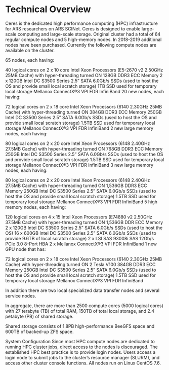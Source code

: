 # Technical Overview

Ceres is the dedicated high performance computing (HPC) infrastructure for ARS researchers on ARS SCINet. Ceres is designed to enable large-scale computing and large-scale storage. Original cluster had a total of 64 regular compute nodes and 5 high-memory nodes. In 2018-2019 additional nodes have been purchased. Currently the following compute nodes are available on the cluster.

65 nodes, each having:

40 logical cores on 2 x 10 core Intel Xeon Processors (E5-2670 v2 2.50GHz 25MB Cache) with hyper-threading turned ON
128GB DDR3 ECC Memory
2 x 120GB Intel DC S3500 Series 2.5” SATA 6.0Gb/s SSDs (used to host the OS and provide small local scratch storage)
1TB SSD used for temporary local storage
Mellanox ConnectX®­3 VPI FDR InfiniBand
20 new nodes, each having:

72 logical cores on 2 x 18 core Intel Xeon Processors (6140 2.30GHz 25MB Cache) with hyper-threading turned ON
384GB DDR3 ECC Memory
250GB Intel DC S3500 Series 2.5” SATA 6.0Gb/s SSDs (used to host the OS and provide small local scratch storage)
1.5TB SSD used for temporary local storage
Mellanox ConnectX®­3 VPI FDR InfiniBand
2 new large memory nodes, each having:

80 logical cores on 2 x 20 core Intel Xeon Processors (6148 2.40GHz 27.5MB Cache) with hyper-threading turned ON
768GB DDR3 ECC Memory
250GB Intel DC S3500 Series 2.5” SATA 6.0Gb/s SSDs (used to host the OS and provide small local scratch storage)
1.5TB SSD used for temporary local storage
Mellanox ConnectX®­3 VPI FDR InfiniBand
3 new large memory nodes, each having:

80 logical cores on 2 x 20 core Intel Xeon Processors (6148 2.40GHz 27.5MB Cache) with hyper-threading turned ON
1,536GB DDR3 ECC Memory
250GB Intel DC S3500 Series 2.5” SATA 6.0Gb/s SSDs (used to host the OS and provide small local scratch storage)
1.5TB SSD used for temporary local storage
Mellanox ConnectX®­3 VPI FDR InfiniBand
5 high memory nodes, each having:

 120 logical cores on 4 x 15 Intel Xeon Processors (E7­4880 v2 2.50GHz 37.5MB Cache) with hyper-threading turned ON
 1,536GB DDR ECC Memory
 2 x 120GB Intel DC S3500 Series 2.5” SATA 6.0Gb/s SSDs (used to host the OS)
 16 x 600GB Intel DC S3500 Series 2.5” SATA 6.0Gb/s SSDs (used to provide 9.6TB of local scratch storage)
 2 x LSI SAS 9300­8i SAS 12Gb/s PCIe 3.0 8­-Port HBA
 2 x Mellanox ConnectX®­3 VPI FDR InfiniBand
1 new GPU node that has:

72 logical cores on 2 x 18 core Intel Xeon Processors (6140 2.30GHz 25MB Cache) with hyper-threading turned ON
2 Tesla V100
384GB DDR3 ECC Memory
250GB Intel DC S3500 Series 2.5” SATA 6.0Gb/s SSDs (used to host the OS and provide small local scratch storage)
1.5TB SSD used for temporary local storage
Mellanox ConnectX®­3 VPI FDR InfiniBand




In addition there are two local specialized data transfer nodes and several service nodes.

In aggregate, there are more than 2500 compute cores (5000 logical cores) with 27 terabyte (TB) of total RAM, 150TB of total local storage, and 2.4 petabyte (PB) of shared storage.

Shared storage consists of 1.8PB high-performance BeeGFS space and 600TB of backed-up ZFS space. 


System Configuration 
Since most HPC compute nodes are dedicated to running HPC cluster jobs, direct access to the nodes is discouraged. The established HPC best practice is to provide login nodes. Users access a login node to submit jobs to the cluster’s resource manager (SLURM), and access other cluster console functions. All nodes run on Linux CentOS 7.6.

